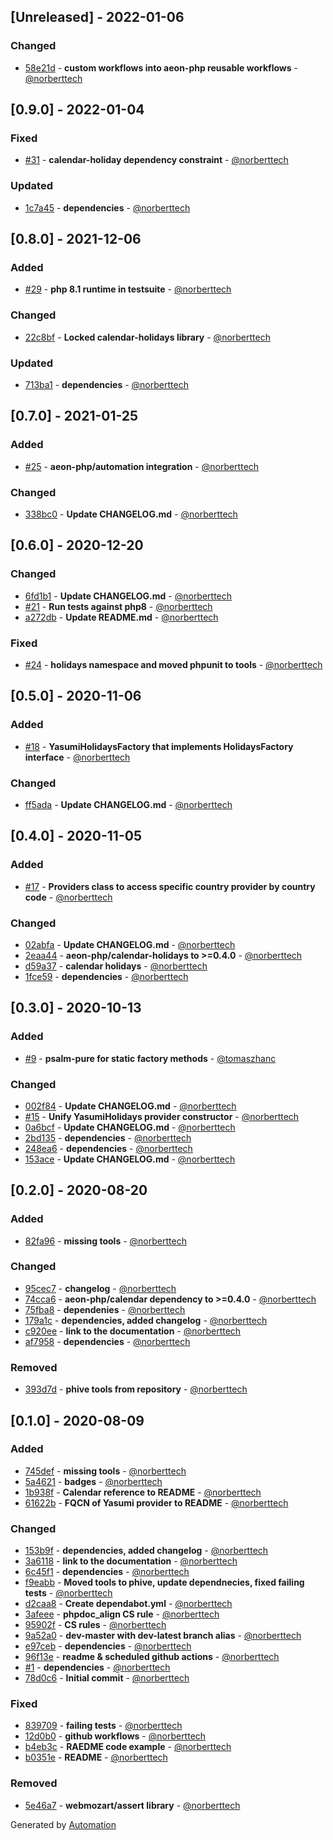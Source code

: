 ## [Unreleased] - 2022-01-06

### Changed
- [58e21d](https://github.com/aeon-php/calendar-holidays-yasumi/commit/58e21db4994f5919edc4fa1fd8292b3e194012c1) - **custom workflows into aeon-php reusable workflows** - [@norberttech](https://github.com/norberttech)

## [0.9.0] - 2022-01-04

### Fixed
- [#31](https://github.com/aeon-php/calendar-holidays-yasumi/pull/31) - **calendar-holiday dependency constraint** - [@norberttech](https://github.com/norberttech)

### Updated
- [1c7a45](https://github.com/aeon-php/calendar-holidays-yasumi/commit/1c7a456445b51097eb65f55c8b5bfdf29f212583) - **dependencies** - [@norberttech](https://github.com/norberttech)

## [0.8.0] - 2021-12-06

### Added
- [#29](https://github.com/aeon-php/calendar-holidays-yasumi/pull/29) - **php 8.1 runtime in testsuite** - [@norberttech](https://github.com/norberttech)

### Changed
- [22c8bf](https://github.com/aeon-php/calendar-holidays-yasumi/commit/22c8bfc5866663035bac9e6af1dc3937968cc591) - **Locked calendar-holidays library** - [@norberttech](https://github.com/norberttech)

### Updated
- [713ba1](https://github.com/aeon-php/calendar-holidays-yasumi/commit/713ba1355eefbda632135a09dcce33b3617aaf18) - **dependencies** - [@norberttech](https://github.com/norberttech)

## [0.7.0] - 2021-01-25

### Added
- [#25](https://github.com/aeon-php/calendar-holidays-yasumi/pull/25) - **aeon-php/automation integration** - [@norberttech](https://github.com/norberttech)

### Changed
- [338bc0](https://github.com/aeon-php/calendar-holidays-yasumi/commit/338bc09e899cdbf387916f7f6392cffc752b7f64) - **Update CHANGELOG.md** - [@norberttech](https://github.com/norberttech)

## [0.6.0] - 2020-12-20

### Changed
- [6fd1b1](https://github.com/aeon-php/calendar-holidays-yasumi/commit/6fd1b18afe16d3e1466575227c0072465f957afc) - **Update CHANGELOG.md** - [@norberttech](https://github.com/norberttech)
- [#21](https://github.com/aeon-php/calendar-holidays-yasumi/pull/21) - **Run tests against php8** - [@norberttech](https://github.com/norberttech)
- [a272db](https://github.com/aeon-php/calendar-holidays-yasumi/commit/a272db3a1a0dce209ea5188b3e34abbb6d40b087) - **Update README.md** - [@norberttech](https://github.com/norberttech)

### Fixed
- [#24](https://github.com/aeon-php/calendar-holidays-yasumi/pull/24) - **holidays namespace and moved phpunit to tools** - [@norberttech](https://github.com/norberttech)

## [0.5.0] - 2020-11-06

### Added
- [#18](https://github.com/aeon-php/calendar-holidays-yasumi/pull/18) - **YasumiHolidaysFactory that implements HolidaysFactory interface** - [@norberttech](https://github.com/norberttech)

### Changed
- [ff5ada](https://github.com/aeon-php/calendar-holidays-yasumi/commit/ff5ada9b198bad49d1ba792a9ae68b04a4a9fe30) - **Update CHANGELOG.md** - [@norberttech](https://github.com/norberttech)

## [0.4.0] - 2020-11-05

### Added
- [#17](https://github.com/aeon-php/calendar-holidays-yasumi/pull/17) - **Providers class to access specific country provider by country code** - [@norberttech](https://github.com/norberttech)

### Changed
- [02abfa](https://github.com/aeon-php/calendar-holidays-yasumi/commit/02abfacc5b5ba1091e1621bca0deb784d043de19) - **Update CHANGELOG.md** - [@norberttech](https://github.com/norberttech)
- [2eaa44](https://github.com/aeon-php/calendar-holidays-yasumi/commit/2eaa44595f3e80a0db02cd2eb9790e96f2ad1e3c) - **aeon-php/calendar-holidays to >=0.4.0** - [@norberttech](https://github.com/norberttech)
- [d59a37](https://github.com/aeon-php/calendar-holidays-yasumi/commit/d59a37ede0e2c40d977d7f33e490d5548cbada3b) - **calendar holidays** - [@norberttech](https://github.com/norberttech)
- [1fce59](https://github.com/aeon-php/calendar-holidays-yasumi/commit/1fce59d212cb03ecca3faa4905c9f89a6db6b5aa) - **dependencies** - [@norberttech](https://github.com/norberttech)

## [0.3.0] - 2020-10-13

### Added
- [#9](https://github.com/aeon-php/calendar-holidays-yasumi/pull/9) - **psalm-pure for static factory methods** - [@tomaszhanc](https://github.com/tomaszhanc)

### Changed
- [002f84](https://github.com/aeon-php/calendar-holidays-yasumi/commit/002f842187168b023f95b5e5ca94a94041c0b883) - **Update CHANGELOG.md** - [@norberttech](https://github.com/norberttech)
- [#15](https://github.com/aeon-php/calendar-holidays-yasumi/pull/15) - **Unify YasumiHolidays provider constructor** - [@norberttech](https://github.com/norberttech)
- [0a6bcf](https://github.com/aeon-php/calendar-holidays-yasumi/commit/0a6bcf7beb0d740dd17d3af9c6b5b22ec8616acf) - **Update CHANGELOG.md** - [@norberttech](https://github.com/norberttech)
- [2bd135](https://github.com/aeon-php/calendar-holidays-yasumi/commit/2bd135fdb2ce865c03e7796c51c6ed901ebe30cd) - **dependencies** - [@norberttech](https://github.com/norberttech)
- [248ea6](https://github.com/aeon-php/calendar-holidays-yasumi/commit/248ea6a8c1ee8d259e0c89e49cc77c1489037cda) - **dependencies** - [@norberttech](https://github.com/norberttech)
- [153ace](https://github.com/aeon-php/calendar-holidays-yasumi/commit/153aceb2f0a996d61f3bacd04b6d94b7095acb06) - **Update CHANGELOG.md** - [@norberttech](https://github.com/norberttech)

## [0.2.0] - 2020-08-20

### Added
- [82fa96](https://github.com/aeon-php/calendar-holidays-yasumi/commit/82fa96ee6565a6a7438dcccef3a2e67756f161b2) - **missing tools** - [@norberttech](https://github.com/norberttech)

### Changed
- [95cec7](https://github.com/aeon-php/calendar-holidays-yasumi/commit/95cec75b7304e1e9eab695773202d9074a8a5444) - **changelog** - [@norberttech](https://github.com/norberttech)
- [74cca6](https://github.com/aeon-php/calendar-holidays-yasumi/commit/74cca66ea399adf9948a795f813593c87b455a64) - **aeon-php/calendar dependency to >=0.4.0** - [@norberttech](https://github.com/norberttech)
- [75fba8](https://github.com/aeon-php/calendar-holidays-yasumi/commit/75fba8a15390cb2fad0c9e5257db5b3970945a26) - **dependenies** - [@norberttech](https://github.com/norberttech)
- [179a1c](https://github.com/aeon-php/calendar-holidays-yasumi/commit/179a1c123b747a947aa6d5a52f3c86748b5f5fb2) - **dependencies, added changelog** - [@norberttech](https://github.com/norberttech)
- [c920ee](https://github.com/aeon-php/calendar-holidays-yasumi/commit/c920eeb8ddc0d703ee9541248e2baf5ca39ea276) - **link to the documentation** - [@norberttech](https://github.com/norberttech)
- [af7958](https://github.com/aeon-php/calendar-holidays-yasumi/commit/af7958846a2988742f187972df2aebb3ac5a30ee) - **dependencies** - [@norberttech](https://github.com/norberttech)

### Removed
- [393d7d](https://github.com/aeon-php/calendar-holidays-yasumi/commit/393d7dd4dd40e59459bf5f308ec7aa51ca0d3440) - **phive tools from repository** - [@norberttech](https://github.com/norberttech)

## [0.1.0] - 2020-08-09

### Added
- [745def](https://github.com/aeon-php/calendar-holidays-yasumi/commit/745defc93b918516091802b474a5aec24d92a9f1) - **missing tools** - [@norberttech](https://github.com/norberttech)
- [5a4621](https://github.com/aeon-php/calendar-holidays-yasumi/commit/5a4621273f53d57f1d474ccfbe99f7fa6de2b295) - **badges** - [@norberttech](https://github.com/norberttech)
- [1b938f](https://github.com/aeon-php/calendar-holidays-yasumi/commit/1b938f0c47dedc6108c2f9c60d4ebae11d5d8116) - **Calendar reference to README** - [@norberttech](https://github.com/norberttech)
- [61622b](https://github.com/aeon-php/calendar-holidays-yasumi/commit/61622b0a9f5a2502726c557f7a90f5cba55bd7da) - **FQCN of Yasumi provider to README** - [@norberttech](https://github.com/norberttech)

### Changed
- [153b9f](https://github.com/aeon-php/calendar-holidays-yasumi/commit/153b9f96fac3dada8d9caf929703098488c123e9) - **dependencies, added changelog** - [@norberttech](https://github.com/norberttech)
- [3a6118](https://github.com/aeon-php/calendar-holidays-yasumi/commit/3a61185df0dd97d8742a854323194946210ac914) - **link to the documentation** - [@norberttech](https://github.com/norberttech)
- [6c45f1](https://github.com/aeon-php/calendar-holidays-yasumi/commit/6c45f19bd9ecf3163562723e31981043235412d7) - **dependencies** - [@norberttech](https://github.com/norberttech)
- [f9eabb](https://github.com/aeon-php/calendar-holidays-yasumi/commit/f9eabbf08c5f08f68f94af6b37f5c6f6220f61cf) - **Moved tools to phive, update dependnecies, fixed failing tests** - [@norberttech](https://github.com/norberttech)
- [d2caa8](https://github.com/aeon-php/calendar-holidays-yasumi/commit/d2caa80289a858473079dfdd3f4a6a46902a6a4a) - **Create dependabot.yml** - [@norberttech](https://github.com/norberttech)
- [3afeee](https://github.com/aeon-php/calendar-holidays-yasumi/commit/3afeee270691136cb73f5471b10c3dda08a8e2b0) - **phpdoc_align CS rule** - [@norberttech](https://github.com/norberttech)
- [95902f](https://github.com/aeon-php/calendar-holidays-yasumi/commit/95902f5b59f7b13e82e0ade5b468d040110daf6a) - **CS rules** - [@norberttech](https://github.com/norberttech)
- [9a52a0](https://github.com/aeon-php/calendar-holidays-yasumi/commit/9a52a0b5988f68d1211eea9319d3407de3410c80) - **dev-master with dev-latest branch alias** - [@norberttech](https://github.com/norberttech)
- [e97ceb](https://github.com/aeon-php/calendar-holidays-yasumi/commit/e97ceb56a4c81f65c637b9e8c9e7c77ccf3fde31) - **dependencies** - [@norberttech](https://github.com/norberttech)
- [96f13e](https://github.com/aeon-php/calendar-holidays-yasumi/commit/96f13e525214cd66fd49623f0f667aebcc7a31b2) - **readme & scheduled github actions** - [@norberttech](https://github.com/norberttech)
- [#1](https://github.com/aeon-php/calendar-holidays-yasumi/pull/1) - **dependencies** - [@norberttech](https://github.com/norberttech)
- [78d0c6](https://github.com/aeon-php/calendar-holidays-yasumi/commit/78d0c6c167f47a7afe46b36140296819213b8f08) - **Initial commit** - [@norberttech](https://github.com/norberttech)

### Fixed
- [839709](https://github.com/aeon-php/calendar-holidays-yasumi/commit/83970955ad803ff46f5ae237b6dbbbf459cd8144) - **failing tests** - [@norberttech](https://github.com/norberttech)
- [12d0b0](https://github.com/aeon-php/calendar-holidays-yasumi/commit/12d0b0d0865bf3aa3d230529f574d0165214c2a0) - **github workflows** - [@norberttech](https://github.com/norberttech)
- [b4eb3c](https://github.com/aeon-php/calendar-holidays-yasumi/commit/b4eb3c5f9b477b27345d4d9179ad1b3e8c04d5da) - **RAEDME code example** - [@norberttech](https://github.com/norberttech)
- [b0351e](https://github.com/aeon-php/calendar-holidays-yasumi/commit/b0351ec0429415b6348bef47721e3d289cf02088) - **README** - [@norberttech](https://github.com/norberttech)

### Removed
- [5e46a7](https://github.com/aeon-php/calendar-holidays-yasumi/commit/5e46a7422982363eebbb9abf52c750df199d6be3) - **webmozart/assert library** - [@norberttech](https://github.com/norberttech)

Generated by [Automation](https://github.com/aeon-php/automation)